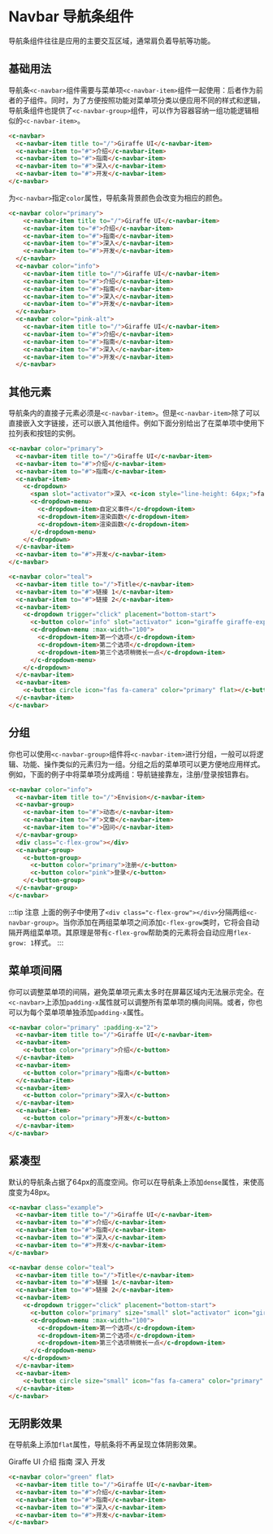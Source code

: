 # Navbar 导航条组件

导航条组件往往是应用的主要交互区域，通常肩负着导航等功能。

## 基础用法

导航条`<c-navbar>`组件需要与菜单项`<c-navbar-item>`组件一起使用：后者作为前者的子组件。同时，为了方便按照功能对菜单项分类以便应用不同的样式和逻辑，导航条组件也提供了`<c-navbar-group>`组件，可以作为容器容纳一组功能逻辑相似的`<c-navbar-item>`。

<template>
  <c-navbar class="example">
    <c-navbar-item title to="/">Giraffe UI</c-navbar-item>
    <c-navbar-item to="#">介绍</c-navbar-item>
    <c-navbar-item to="#">指南</c-navbar-item>
    <c-navbar-item to="#">深入</c-navbar-item>
    <c-navbar-item to="#">开发</c-navbar-item>
  </c-navbar>
</template>

```html
<c-navbar>
  <c-navbar-item title to="/">Giraffe UI</c-navbar-item>
  <c-navbar-item to="#">介绍</c-navbar-item>
  <c-navbar-item to="#">指南</c-navbar-item>
  <c-navbar-item to="#">深入</c-navbar-item>
  <c-navbar-item to="#">开发</c-navbar-item>
</c-navbar>
```

为`<c-navbar>`指定`color`属性，导航条背景颜色会改变为相应的颜色。

<template>
  <c-navbar color="primary">
    <c-navbar-item title to="/">Giraffe UI</c-navbar-item>
    <c-navbar-item to="#">介绍</c-navbar-item>
    <c-navbar-item to="#">指南</c-navbar-item>
    <c-navbar-item to="#">深入</c-navbar-item>
    <c-navbar-item to="#">开发</c-navbar-item>
  </c-navbar>
  <c-navbar color="info" style="margin-top: 10px">
    <c-navbar-item title to="/">Giraffe UI</c-navbar-item>
    <c-navbar-item to="#">介绍</c-navbar-item>
    <c-navbar-item to="#">指南</c-navbar-item>
    <c-navbar-item to="#">深入</c-navbar-item>
    <c-navbar-item to="#">开发</c-navbar-item>
  </c-navbar>
  <c-navbar color="pink-alt" style="margin-top: 10px">
    <c-navbar-item title to="/">Giraffe UI</c-navbar-item>
    <c-navbar-item to="#">介绍</c-navbar-item>
    <c-navbar-item to="#">指南</c-navbar-item>
    <c-navbar-item to="#">深入</c-navbar-item>
    <c-navbar-item to="#">开发</c-navbar-item>
  </c-navbar>
</template>

```html
<c-navbar color="primary">
    <c-navbar-item title to="/">Giraffe UI</c-navbar-item>
    <c-navbar-item to="#">介绍</c-navbar-item>
    <c-navbar-item to="#">指南</c-navbar-item>
    <c-navbar-item to="#">深入</c-navbar-item>
    <c-navbar-item to="#">开发</c-navbar-item>
  </c-navbar>
  <c-navbar color="info">
    <c-navbar-item title to="/">Giraffe UI</c-navbar-item>
    <c-navbar-item to="#">介绍</c-navbar-item>
    <c-navbar-item to="#">指南</c-navbar-item>
    <c-navbar-item to="#">深入</c-navbar-item>
    <c-navbar-item to="#">开发</c-navbar-item>
  </c-navbar>
  <c-navbar color="pink-alt">
    <c-navbar-item title to="/">Giraffe UI</c-navbar-item>
    <c-navbar-item to="#">介绍</c-navbar-item>
    <c-navbar-item to="#">指南</c-navbar-item>
    <c-navbar-item to="#">深入</c-navbar-item>
    <c-navbar-item to="#">开发</c-navbar-item>
  </c-navbar>
```

## 其他元素

导航条内的直接子元素必须是`<c-navbar-item>`。但是`<c-navbar-item>`除了可以直接嵌入文字链接，还可以嵌入其他组件。例如下面分别给出了在菜单项中使用下拉列表和按钮的实例。

<template>
  <div>
    <c-navbar color="primary">
      <c-navbar-item title to="/">Giraffe UI</c-navbar-item>
      <c-navbar-item to="#">介绍</c-navbar-item>
      <c-navbar-item to="#">指南</c-navbar-item>
      <c-navbar-item>
        <c-dropdown>
          <span slot="activator">深入 <c-icon style="line-height: 64px;">fas fa-angle-down</c-icon></span>
          <c-dropdown-menu>
            <c-dropdown-item>自定义事件</c-dropdown-item>
            <c-dropdown-item>渲染函数</c-dropdown-item>
            <c-dropdown-item>渲染函数</c-dropdown-item>
          </c-dropdown-menu>
        </c-dropdown>
      </c-navbar-item>
      <c-navbar-item to="#">开发</c-navbar-item>
    </c-navbar>
    <c-navbar color="teal" style="margin-top: 10px">
      <c-navbar-item title to="/">Title</c-navbar-item>
      <c-navbar-item to="#">链接 1</c-navbar-item>
      <c-navbar-item to="#">链接 2</c-navbar-item>
      <c-navbar-item>
        <c-dropdown trigger="click" placement="bottom-start">
          <c-button color="info" slot="activator" icon="giraffe giraffe-expand-more">列表</c-button>
          <c-dropdown-menu :max-width="100">
            <c-dropdown-item>第一个选项</c-dropdown-item>
            <c-dropdown-item>第二个选项</c-dropdown-item>
            <c-dropdown-item>第三个选项稍微长一点</c-dropdown-item>
          </c-dropdown-menu>
        </c-dropdown>
      </c-navbar-item>
      <c-navbar-item>
        <c-button circle icon="fas fa-camera" color="primary" flat></c-button>
      </c-navbar-item>
    </c-navbar>
  </div>
</template>

```html
<c-navbar color="primary">
  <c-navbar-item title to="/">Giraffe UI</c-navbar-item>
  <c-navbar-item to="#">介绍</c-navbar-item>
  <c-navbar-item to="#">指南</c-navbar-item>
  <c-navbar-item>
    <c-dropdown>
      <span slot="activator">深入 <c-icon style="line-height: 64px;">fas fa-angle-down</c-icon></span>
      <c-dropdown-menu>
        <c-dropdown-item>自定义事件</c-dropdown-item>
        <c-dropdown-item>渲染函数</c-dropdown-item>
        <c-dropdown-item>渲染函数</c-dropdown-item>
      </c-dropdown-menu>
    </c-dropdown>
  </c-navbar-item>
  <c-navbar-item to="#">开发</c-navbar-item>
</c-navbar>

<c-navbar color="teal">
  <c-navbar-item title to="/">Title</c-navbar-item>
  <c-navbar-item to="#">链接 1</c-navbar-item>
  <c-navbar-item to="#">链接 2</c-navbar-item>
  <c-navbar-item>
    <c-dropdown trigger="click" placement="bottom-start">
      <c-button color="info" slot="activator" icon="giraffe giraffe-expand-more">列表</c-button>
      <c-dropdown-menu :max-width="100">
        <c-dropdown-item>第一个选项</c-dropdown-item>
        <c-dropdown-item>第二个选项</c-dropdown-item>
        <c-dropdown-item>第三个选项稍微长一点</c-dropdown-item>
      </c-dropdown-menu>
    </c-dropdown>
  </c-navbar-item>
  <c-navbar-item>
    <c-button circle icon="fas fa-camera" color="primary" flat></c-button>
  </c-navbar-item>
</c-navbar>
```

## 分组

你也可以使用`<c-navbar-group>`组件将`<c-navbar-item>`进行分组，一般可以将逻辑、功能、操作类似的元素归为一组。分组之后的菜单项可以更方便地应用样式。例如，下面的例子中将菜单项分成两组：导航链接靠左，注册/登录按钮靠右。

<template>
  <c-navbar color="info">
    <c-navbar-item title to="/">Envision</c-navbar-item>
    <c-navbar-group>
      <c-navbar-item to="#">动态</c-navbar-item>
      <c-navbar-item to="#">文章</c-navbar-item>
      <c-navbar-item to="#">因问</c-navbar-item>
    </c-navbar-group>
    <div class="c-flex-grow"></div>
    <c-navbar-group>
      <c-button-group>
        <c-button color="primary">注册</c-button>
        <c-button color="pink">登录</c-button>
      </c-button-group>
    </c-navbar-group>
  </c-navbar>
</template>

```html
<c-navbar color="info">
  <c-navbar-item title to="/">Envision</c-navbar-item>
  <c-navbar-group>
    <c-navbar-item to="#">动态</c-navbar-item>
    <c-navbar-item to="#">文章</c-navbar-item>
    <c-navbar-item to="#">因问</c-navbar-item>
  </c-navbar-group>
  <div class="c-flex-grow"></div>
  <c-navbar-group>
    <c-button-group>
      <c-button color="primary">注册</c-button>
      <c-button color="pink">登录</c-button>
    </c-button-group>
  </c-navbar-group>
</c-navbar>
```

:::tip 注意
上面的例子中使用了`<div class="c-flex-grow"></div>`分隔两组`<c-navbar-group>`。当你添加在两组菜单项之间添加`c-flex-grow`类时，它将会自动隔开两组菜单项。其原理是带有`c-flex-grow`帮助类的元素将会自动应用`flex-grow: 1`样式。
:::

## 菜单项间隔

你可以调整菜单项的间隔，避免菜单项元素太多时在屏幕区域内无法展示完全。在`<c-navbar>`上添加`padding-x`属性就可以调整所有菜单项的横向间隔。或者，你也可以为每个菜单项单独添加`padding-x`属性。

<template>
  <c-navbar color="primary" :padding-x="2">
    <c-navbar-item title to="/">Giraffe UI</c-navbar-item>
    <c-navbar-item>
      <c-button color="primary">介绍</c-button>
    </c-navbar-item>
    <c-navbar-item>
      <c-button color="primary">指南</c-button>
    </c-navbar-item>
    <c-navbar-item>
      <c-button color="primary">深入</c-button>
    </c-navbar-item>
    <c-navbar-item>
      <c-button color="primary">开发</c-button>
    </c-navbar-item>
  </c-navbar>
</template>

```html
<c-navbar color="primary" :padding-x="2">
  <c-navbar-item title to="/">Giraffe UI</c-navbar-item>
  <c-navbar-item>
    <c-button color="primary">介绍</c-button>
  </c-navbar-item>
  <c-navbar-item>
    <c-button color="primary">指南</c-button>
  </c-navbar-item>
  <c-navbar-item>
    <c-button color="primary">深入</c-button>
  </c-navbar-item>
  <c-navbar-item>
    <c-button color="primary">开发</c-button>
  </c-navbar-item>
</c-navbar>
```

## 紧凑型

默认的导航条占据了64px的高度空间。你可以在导航条上添加`dense`属性，来使高度变为48px。

<template>
  <c-navbar class="example" dense>
    <c-navbar-item title to="/">Giraffe UI</c-navbar-item>
    <c-navbar-item to="#">介绍</c-navbar-item>
    <c-navbar-item to="#">指南</c-navbar-item>
    <c-navbar-item to="#">深入</c-navbar-item>
    <c-navbar-item to="#">开发</c-navbar-item>
  </c-navbar>
</template>

<template>
  <c-navbar dense color="teal" style="margin-top: 10px">
    <c-navbar-item title to="/">Title</c-navbar-item>
    <c-navbar-item to="#">链接 1</c-navbar-item>
    <c-navbar-item to="#">链接 2</c-navbar-item>
    <c-navbar-item>
      <c-dropdown trigger="click" placement="bottom-start">
        <c-button color="primary" size="small" slot="activator" icon="giraffe giraffe-expand-more">列表</c-button>
        <c-dropdown-menu :max-width="100">
          <c-dropdown-item>第一个选项</c-dropdown-item>
          <c-dropdown-item>第二个选项</c-dropdown-item>
          <c-dropdown-item>第三个选项稍微长一点</c-dropdown-item>
        </c-dropdown-menu>
      </c-dropdown>
    </c-navbar-item>
    <c-navbar-item>
      <c-button circle size="small" icon="fas fa-camera" color="primary" flat></c-button>
    </c-navbar-item>
  </c-navbar>
</template>

```html
<c-navbar class="example">
  <c-navbar-item title to="/">Giraffe UI</c-navbar-item>
  <c-navbar-item to="#">介绍</c-navbar-item>
  <c-navbar-item to="#">指南</c-navbar-item>
  <c-navbar-item to="#">深入</c-navbar-item>
  <c-navbar-item to="#">开发</c-navbar-item>
</c-navbar>

<c-navbar dense color="teal">
  <c-navbar-item title to="/">Title</c-navbar-item>
  <c-navbar-item to="#">链接 1</c-navbar-item>
  <c-navbar-item to="#">链接 2</c-navbar-item>
  <c-navbar-item>
    <c-dropdown trigger="click" placement="bottom-start">
      <c-button color="primary" size="small" slot="activator" icon="giraffe giraffe-expand-more">列表</c-button>
      <c-dropdown-menu :max-width="100">
        <c-dropdown-item>第一个选项</c-dropdown-item>
        <c-dropdown-item>第二个选项</c-dropdown-item>
        <c-dropdown-item>第三个选项稍微长一点</c-dropdown-item>
      </c-dropdown-menu>
    </c-dropdown>
  </c-navbar-item>
  <c-navbar-item>
    <c-button circle size="small" icon="fas fa-camera" color="primary" flat></c-button>
  </c-navbar-item>
</c-navbar>
```

## 无阴影效果

在导航条上添加`flat`属性，导航条将不再呈现立体阴影效果。

<c-navbar color="green" flat>
  <c-navbar-item title to="/">Giraffe UI</c-navbar-item>
  <c-navbar-item to="#">介绍</c-navbar-item>
  <c-navbar-item to="#">指南</c-navbar-item>
  <c-navbar-item to="#">深入</c-navbar-item>
  <c-navbar-item to="#">开发</c-navbar-item>
</c-navbar>

```html
<c-navbar color="green" flat>
  <c-navbar-item title to="/">Giraffe UI</c-navbar-item>
  <c-navbar-item to="#">介绍</c-navbar-item>
  <c-navbar-item to="#">指南</c-navbar-item>
  <c-navbar-item to="#">深入</c-navbar-item>
  <c-navbar-item to="#">开发</c-navbar-item>
</c-navbar>
```

